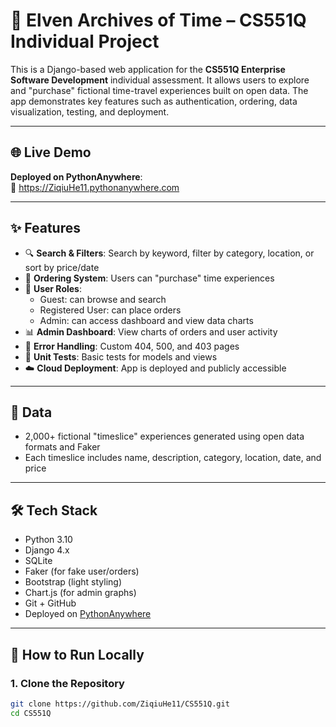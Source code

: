 # 🧝 Elven Archives of Time – CS551Q Individual Project

This is a Django-based web application for the **CS551Q Enterprise Software Development** individual assessment. It allows users to explore and "purchase" fictional time-travel experiences built on open data. The app demonstrates key features such as authentication, ordering, data visualization, testing, and deployment.

---

## 🌐 Live Demo

**Deployed on PythonAnywhere**:  
🔗 https://ZiqiuHe11.pythonanywhere.com

---

## ✨ Features

- 🔍 **Search & Filters**: Search by keyword, filter by category, location, or sort by price/date
- 🛒 **Ordering System**: Users can "purchase" time experiences
- 👥 **User Roles**:
  - Guest: can browse and search
  - Registered User: can place orders
  - Admin: can access dashboard and view data charts
- 📊 **Admin Dashboard**: View charts of orders and user activity
- 🧪 **Error Handling**: Custom 404, 500, and 403 pages
- 🧪 **Unit Tests**: Basic tests for models and views
- ☁️ **Cloud Deployment**: App is deployed and publicly accessible

---

## 🧩 Data

- 2,000+ fictional "timeslice" experiences generated using open data formats and Faker
- Each timeslice includes name, description, category, location, date, and price

---

## 🛠️ Tech Stack

- Python 3.10
- Django 4.x
- SQLite
- Faker (for fake user/orders)
- Bootstrap (light styling)
- Chart.js (for admin graphs)
- Git + GitHub
- Deployed on [PythonAnywhere](https://www.pythonanywhere.com)

---

## 🚀 How to Run Locally

### 1. Clone the Repository

```bash
git clone https://github.com/ZiqiuHe11/CS551Q.git
cd CS551Q
